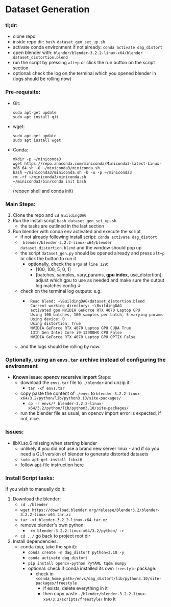 # Dataset Generation

### tl;dr: 
 - clone repo
 - inside repo dir: `bash dataset_gen_set_up.sh`
 - activate conda environment if not already: `conda activate dag_distort`
 - open blender with: `blender/blender-3.2.2-linux-x64/blender dataset_distortion.blend`
 - run the script by pressing `alt+p` or click the run button on the script section
 - optional: check the log on the terminal which you opened blender in (logs should be rolling now)

### Pre-requisite: 
 - Git: 
    ```
    sudo apt-get update
    sudo apt install git
    ```
 - wget: 
    ```
    sudo apt-get update
    sudo apt install wget
    ```
 - Conda: 
    ```
    mkdir -p ~/miniconda3
    wget https://repo.anaconda.com/miniconda/Miniconda3-latest-Linux-x86_64.sh -O ~/miniconda3/miniconda.sh
    bash ~/miniconda3/miniconda.sh -b -u -p ~/miniconda3
    rm -rf ~/miniconda3/miniconda.sh
    ~/miniconda3/bin/conda init bash
    ```
    (reopen shell and conda init)

### Main Steps: 
1. Clone the repo and `cd BuildingDAG`
2. Run the install script `bash dataset_gen_set_up.sh`
     - the tasks are outlined in the last section
3. Run blender with conda env activated and execute the script
     - if not already following install script: `conda activate dag_distort`
     - ` blender/blender-3.2.2-linux-x64/blender dataset_distortion.blend` and the window should pop up
     - the script `dataset_gen.py` should be opened already and press `alt+p` or click the button to run it
         - optionally, check the `args` at `line 129`: 
             - [100, 100, 5, 0, 1]
             - [batches, samples, vary_params, **gpu index**, use_distortion], adjust which gpu to use as needed and make sure the output log matches config ↓
     - check on the terminal log outputs: e.g. 
         - ```
            Read blend: ~\BuildingDAG\dataset_distortion.blend
            Current working directory: ~\BuildingDAG
            activated gpu NVIDIA GeForce RTX 4070 Laptop GPU
            Using 100 batches, 100 samples per batch, 5 varying params
            Using device: 0
            Using distortion: True
            NVIDIA GeForce RTX 4070 Laptop GPU CUDA True
            13th Gen Intel Core i9-13900HX CPU False
            NVIDIA GeForce RTX 4070 Laptop GPU OPTIX False
            ```
     - and the logs should be rolling by now. 
    
### Optionally, using an `envs.tar` archive instead of configuring the environment
 - **Known issue: opencv recursive import**
Steps: 
     - download the `envs.tar` file to `./blender` and unzip it: 
         - `tar -xf envs.tar`
     - copy paste the content of `./envs` to `blender-3.2.2-linux-x64/3.2/python/lib/python3.10/site-packages/`
        - `cp -r envs/* blender-3.2.2-linux-x64/3.2/python/lib/python3.10/site-packages/`
     - run the blender file as usual, an opencv import error is expected, if not, nice.

### Issues:
 - libXi.so.6 missing when starting blender
     - unlikely if you did not use a brand new server linux - and if so you need a GUI version of blender to generate distorted datasets 
     - `sudo apt-get install libxi6`
     - follow apt-file instruction [here](https://stackoverflow.com/questions/22924339/chromedriver-on-ubuntu-12-04-error-while-loading-shared-libraries-libxi-so-6)

### Install Script tasks: 
If you wish to manually do it: 
1. Download the blender: 
     - `cd ./blender`
     - `wget https://download.blender.org/release/Blender3.2/blender-3.2.2-linux-x64.tar.xz`
     - `tar -xf blender-3.2.2-linux-x64.tar.xz`
     - remove blender's own python: 
         - ` rm blender-3.2.2-linux-x64/3.2/python/ -r`
     - `cd ../` go back to project root dir
2. Install dependencies: 
     - conda (pip, take the spirit): 
         - `conda create -n dag_distort python=3.10 -y`
         - `conda activate dag_distort`
         - `pip install opencv-python PyYAML tqdm numpy`
         - optional: check if conda installed its own `freestyle` package: 
             - check in `<conda_home_path>/envs/dag_distort/lib/python3.10/site-packages/freestyle`
                 - if exists, delete everything in it
                 - then copy paste `./blender/blender-3.2.2-linux-x64/3.2/scripts/freestyle/` into it

